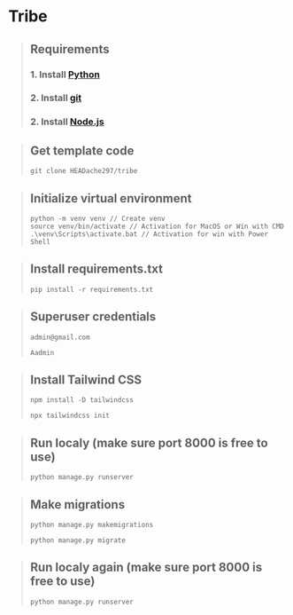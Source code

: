 # **Tribe**
> ## Requirements
> ### 1. Install [Python](https://www.python.org/downloads/)
> ### 2. Install [git](https://git-scm.com/downloads)
> ### 2. Install [Node.js](https://nodejs.org/en/download/package-manager/current)

> ## Get template code
> ```
> git clone HEADache297/tribe
> ```

> ## Initialize virtual environment
> ```
> python -m venv venv // Create venv
> source venv/bin/activate // Activation for MacOS or Win with CMD
> .\venv\Scripts\activate.bat // Activation for win with Power Shell
> ```

> ## Install requirements.txt
> ```
> pip install -r requirements.txt
> ```

> ## Superuser credentials
> ```
> admin@gmail.com
> ```
> ```
> Aadmin
> ```

> ## Install Tailwind CSS
> ```
> npm install -D tailwindcss
> ```
> ```
> npx tailwindcss init
> ```

> ## Run localy (make sure port 8000 is free to use)
> ```
> python manage.py runserver
> ```

> ## Make migrations
> ```
> python manage.py makemigrations
> ```
> ```
> python manage.py migrate
> ```

> ## Run localy again (make sure port 8000 is free to use)
> ```
> python manage.py runserver
> ```
